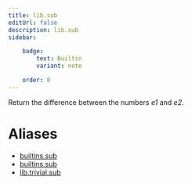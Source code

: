 ```yaml
---
title: lib.sub
editUrl: false
description: lib.sub
sidebar:

    badge:
        text: Builtin
        variant: note

    order: 8
---
```


Return the difference between the numbers *e1* and *e2*.


# Aliases

- [builtins.sub](/nix-doc-comments/reference/builtins/builtins-sub)
- [builtins.sub](/nix-doc-comments/reference/builtins/builtins-sub)
- [lib.trivial.sub](/nix-doc-comments/reference/lib/trivial/lib-trivial-sub)



